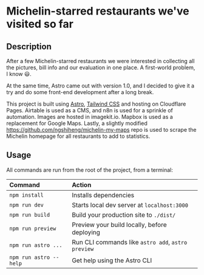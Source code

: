 # Michelin-starred restaurants we've visited so far

## Description
After a few Michelin-starred restaurants we were interested in collecting all the pictures, bill info and our evaluation in one place.
A first-world problem, I know 😃.

At the same time, Astro came out with version 1.0, and I decided to give it a try and do some front-end development after a long break.

This project is built using [Astro](https://astro.build), [Tailwind CSS](https://tailwindcss.com/) and hosting on Cloudflare Pages. Airtable is used as a CMS, and n8n is used for a sprinkle of automation.
Images are hosted in imagekit.io. Mapbox is used as a replacement for Google Maps.
Lastly, a slightly modified https://github.com/ngshiheng/michelin-my-maps repo is used to scrape the Michelin homepage for all restaurants to add to statistics.

## Usage

All commands are run from the root of the project, from a terminal:

| Command                | Action                                             |
| :--------------------- | :------------------------------------------------- |
| `npm install`          | Installs dependencies                              |
| `npm run dev`          | Starts local dev server at `localhost:3000`        |
| `npm run build`        | Build your production site to `./dist/`            |
| `npm run preview`      | Preview your build locally, before deploying       |
| `npm run astro ...`    | Run CLI commands like `astro add`, `astro preview` |
| `npm run astro --help` | Get help using the Astro CLI                       |
